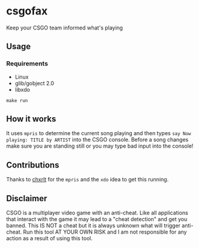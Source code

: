 # csgofax

Keep your CSGO team informed what's playing 

## Usage

### Requirements

- Linux
- glib/gobject 2.0
- libxdo

`make run`

## How it works

It uses `mpris` to determine the current song playing and then types `say Now playing: TITLE by ARTIST` into the CSGO console. Before a song changes make sure you are standing still or you may type bad input into the console!

## Contributions

Thanks to [chxrlt](https://github.com/chxrlt) for the `mpris` and the `xdo` idea to get this running.

## Disclaimer

CSGO is a multiplayer video game with an anti-cheat. Like all applications that interact with the game it may lead to a "cheat detection" and get you banned. This IS NOT a cheat but it is always unknown what will trigger anti-cheat. Run this tool AT YOUR OWN RISK and I am not responsible for any action as a result of using this tool.